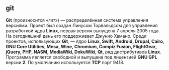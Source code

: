 ## git

**Git** (произносится «*гит*») — распределённая система управления версиями. Проект был создан Линусом Торвальдсом для управления разработкой ядра **Linux**, первая версия выпущена 7 апреля 2005 года. На сегодняшний день его поддерживает Джунио Хамано.
Среди проектов, использующих **Git**, — ядро **Linux, Swift, Android, Drupal, Cairo, GNU Core Utilities, Mesa, Wine, Chromium, Compiz Fusion, FlightGear, jQuery, PHP, NASM, MediaWiki, DokuWiki, Qt**, ряд дистрибутивов **Linux**.
Программа является свободной и выпущена под лицензией **GNU GPL** версии **2**. По умолчанию используется **TCP** порт 9418.